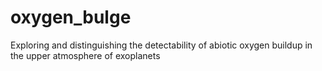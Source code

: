 # oxygen_bulge
Exploring and distinguishing the detectability of abiotic oxygen buildup in the upper atmosphere of exoplanets
